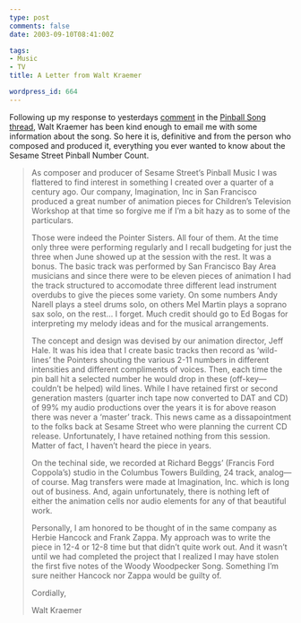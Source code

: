 ```yaml
---
type: post
comments: false
date: 2003-09-10T08:41:00Z

tags:
- Music
- TV
title: A Letter from Walt Kraemer

wordpress_id: 664
---
```


Following up my response to yesterdays [comment](/blog/2003/07/the-pinball-song-again/#comment-904) in the [Pinball Song thread](/blog/2003/07/the-pinball-song-again/), Walt Kraemer has been kind enough to email me with some information about the song. So here it is, definitive and from the person who composed and produced it, everything you ever wanted to know about the Sesame Street Pinball Number Count.



<blockquote>
As composer and producer of Sesame Street’s Pinball Music I was flattered to find interest in something I created over a quarter of a century ago. Our company, Imagination, Inc in San Francisco produced a great number of animation pieces for Children’s Television Workshop at that time so forgive me if I’m a bit hazy as to some of the particulars.

Those were indeed the Pointer Sisters. All four of them. At the time only three were performing regularly and I recall budgeting for just the three when June showed up at the session with the rest. It was a bonus. The basic track was performed by San Francisco Bay Area musicians and since there were to be eleven pieces of animation I had the track structured to accomodate three different lead instrument overdubs to give the pieces some variety. On some numbers Andy Narell plays a steel drums solo, on others Mel Martin plays a soprano sax solo, on the rest… I forget. Much credit should go to Ed Bogas for interpreting my melody ideas and for the musical arrangements.

The concept and design was devised by our animation director, Jeff Hale. It was his idea that I create basic tracks then record as ‘wild-lines’ the Pointers shouting the various 2-11 numbers in different intensities and different compliments of voices. Then, each time the pin ball hit a selected number he would drop in these (off-key—couldn’t be helped) wild lines. While I have retained first or second generation masters (quarter inch tape now converted to DAT and CD) of 99% my audio productions over the years it is for above reason there was never a ‘master’ track. This news came as a dissapointment to the folks back at Sesame Street who were planning the current CD release. Unfortunately, I have retained nothing from this session. Matter of fact, I haven’t heard the piece in years.

On the techinal side, we recorded at Richard Beggs’ (Francis Ford Coppola’s) studio in the Columbus Towers Building, 24 track, analog—of course. Mag transfers were made at Imagination, Inc. which is long out of business. And, again unfortunately, there is nothing left of either the animation cells nor audio elements for any of that beautiful work.

Personally, I am honored to be thought of in the same company as Herbie Hancock and Frank Zappa. My approach was to write the piece in 12-4 or 12-8 time but that didn’t quite work out. And it wasn’t until we had completed the project that I realized I may have stolen the first five notes of the Woody Woodpecker Song. Something I’m sure neither Hancock nor Zappa would be guilty of.

Cordially,

Walt Kraemer
</blockquote>
